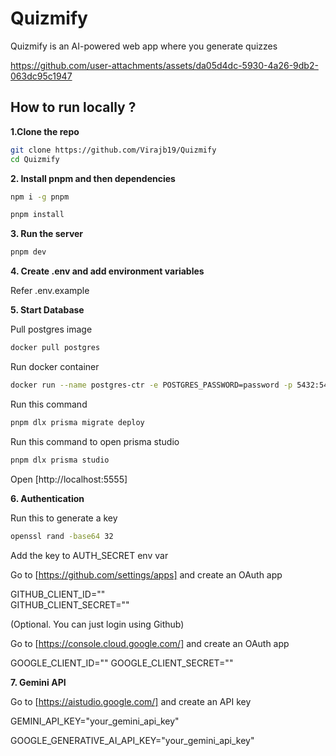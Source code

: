 # Quizmify

Quizmify is an AI-powered web app where you generate quizzes

https://github.com/user-attachments/assets/da05d4dc-5930-4a26-9db2-063dc95c1947

## How to run locally ?

**1.Clone the repo**

```bash 
git clone https://github.com/Virajb19/Quizmify 
cd Quizmify
```

**2. Install pnpm and then dependencies**

```bash 
npm i -g pnpm
```
```bash
pnpm install
```

**3. Run the server**

```bash
pnpm dev
```

**4. Create .env and add environment variables**

Refer .env.example

**5. Start Database**

Pull postgres image

```bash
docker pull postgres
```
Run docker container

```bash
docker run --name postgres-ctr -e POSTGRES_PASSWORD=password -p 5432:5432 -d postgres

```
Run this command

```bash
pnpm dlx prisma migrate deploy
```

Run this command to open prisma studio

```bash
pnpm dlx prisma studio
```
Open [http://localhost:5555]

**6. Authentication**

Run this to generate a key

```bash
openssl rand -base64 32
```

Add the key to AUTH_SECRET env var

Go to [https://github.com/settings/apps] and create an OAuth app

GITHUB_CLIENT_ID=""  
GITHUB_CLIENT_SECRET=""  

(Optional. You can just login using Github)

Go to [https://console.cloud.google.com/] and create an OAuth app

GOOGLE_CLIENT_ID="" GOOGLE_CLIENT_SECRET=""

**7. Gemini API**

Go to [https://aistudio.google.com/] and create an API key

GEMINI_API_KEY="your_gemini_api_key"

GOOGLE_GENERATIVE_AI_API_KEY="your_gemini_api_key"






